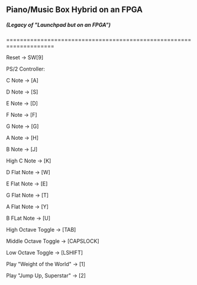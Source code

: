 ## Piano/Music Box Hybrid on an FPGA
##### (Legacy of "Launchpad but on an FPGA")

====================================================================

Reset -> SW[9]

PS/2 Controller: 

C Note -> [A] 

D Note -> [S] 

E Note -> [D] 

F Note -> [F] 

G Note -> [G] 

A Note -> [H] 

B Note -> [J] 

High C Note -> [K] 

D Flat Note -> [W] 

E Flat Note -> [E] 

G Flat Note -> [T] 

A Flat Note -> [Y] 

B FLat Note -> [U] 


High Octave Toggle -> [TAB] 

Middle Octave Toggle -> [CAPSLOCK] 

Low Octave Toggle -> [LSHIFT] 


Play "Weight of the World" -> [1] 

Play "Jump Up, Superstar" -> [2] 

